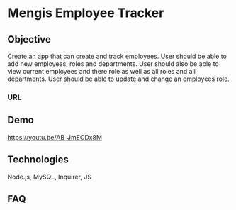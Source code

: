 # Mengis Employee Tracker


## Objective

Create an app that can create and track employees. User should be able to add new employees, roles and departments.  User should also be able to view current employees and there role as well as all roles and all departments.  User should be able to update and change an employees role.



### URL



## Demo
https://youtu.be/AB_JmECDx8M


## Technologies

Node.js, MySQL, Inquirer, JS

## FAQ


